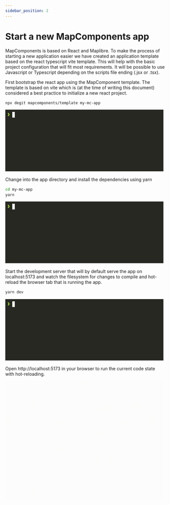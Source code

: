 ```yaml
---
sidebar_position: 2
---
```

# Start a new MapComponents app

<!--@abc: config({ "asciinema": { "speed": 1, "cols": 60, "rows": 10 } }) -->

MapComponents is based on React and Maplibre. To make the process of starting a new application easier we have created an application template based on the react typescript vite template. This will help with the basic project configuration that will fit most requirements. It will be possible to use Javascript or Typescript depending on the scripts file ending (.jsx or .tsx).

First bootstrap the react app using the MapComponent template. The template is based on vite which is (at the time of writing this document) considered a best practice to initialize a new react project.

<!--@abc: exec() -->
```bash
npx degit mapcomponents/template my-mc-app
```

<img src="./assets/0_start_project_1.gif" width="500" />


Change into the app directory and install the dependencies using yarn

<!--@abc: exec() -->
```bash
cd my-mc-app
yarn
```

<img src="assets/0_start_project_2.gif" width="500" />


<!--@abc: config({ "basePath": "my-mc-app/" }) -->
Start the development server that will by default serve the app on localhost:5173 and watch the filesystem for changes to compile and hot-reload the browser tab that is running the app.

<!--@abc: exec() -->
```bash
yarn dev
```

<img src="assets/0_start_project_4.gif" width="500" />

Open http://localhost:5173 in your browser to run the current code state with hot-reloading.

<img src="assets/0_start_project_6.gif" width="500" />

<!--@abc: spawn({"command":"yarn dev"}) -->
<!--@abc: browse({"url":"http://localhost:5173"}) -->
